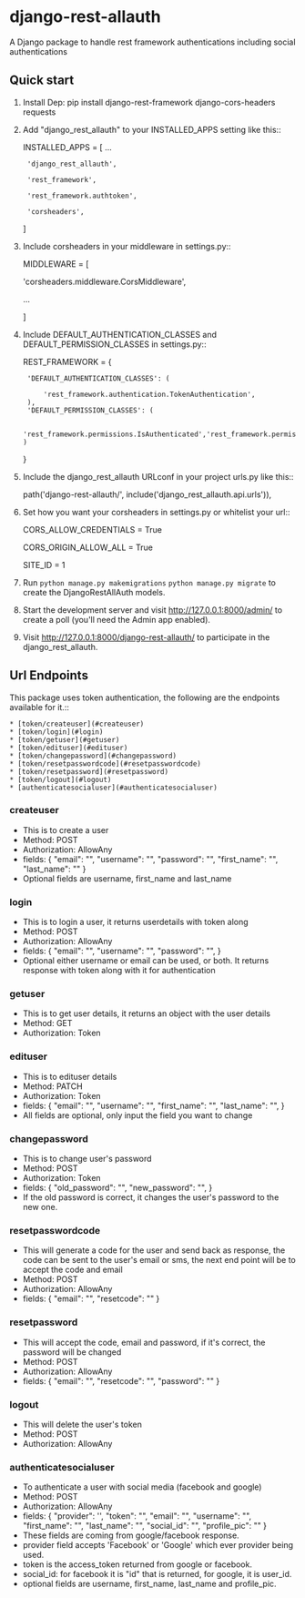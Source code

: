 # django-rest-allauth
A Django package to handle rest framework authentications including social authentications

Quick start
-----------
1. Install Dep:
    pip install django-rest-framework django-cors-headers requests

2. Add "django_rest_allauth" to your INSTALLED_APPS setting like this::

    INSTALLED_APPS = [
        ...

        'django_rest_allauth',

        'rest_framework',

        'rest_framework.authtoken',

        'corsheaders',
    ]

3. Include corsheaders in your middleware in settings.py::

    MIDDLEWARE = [

    'corsheaders.middleware.CorsMiddleware',

    ...

    ]

4. Include DEFAULT_AUTHENTICATION_CLASSES and DEFAULT_PERMISSION_CLASSES in settings.py:: 

    REST_FRAMEWORK = {
        
        'DEFAULT_AUTHENTICATION_CLASSES': (

            'rest_framework.authentication.TokenAuthentication',
        ),
        'DEFAULT_PERMISSION_CLASSES': (

            'rest_framework.permissions.IsAuthenticated','rest_framework.permissions.AllowAny' )
    }

5. Include the django_rest_allauth URLconf in your project urls.py like this::

    path('django-rest-allauth/', include('django_rest_allauth.api.urls')),

6. Set how you want your corsheaders in settings.py or whitelist your url::

    CORS_ALLOW_CREDENTIALS = True

    CORS_ORIGIN_ALLOW_ALL = True
    
    SITE_ID = 1

7. Run ``python manage.py makemigrations`` ``python manage.py migrate`` to create the DjangoRestAllAuth models.

8. Start the development server and visit http://127.0.0.1:8000/admin/
   to create a poll (you'll need the Admin app enabled).

9. Visit http://127.0.0.1:8000/django-rest-allauth/ to participate in the django_rest_allauth.

## Url Endpoints
This package uses token authentication, the following are the endpoints available for it.::

    * [token/createuser](#createuser)
    * [token/login](#login)
    * [token/getuser](#getuser)
    * [token/edituser](#edituser)
    * [token/changepassword](#changepassword)
    * [token/resetpasswordcode](#resetpasswordcode)
    * [token/resetpassword](#resetpassword)
    * [token/logout](#logout)
    * [authenticatesocialuser](#authenticatesocialuser)

### createuser 
- This is to create a user
- Method: POST
- Authorization: AllowAny
- fields:
{
"email": "",
"username": "",
"password": "",
"first_name": "",
"last_name": ""
}
- Optional fields are username, first_name and last_name



### login 
- This is to login a user, it returns userdetails with token along 
- Method: POST
- Authorization: AllowAny
- fields:
{
    "email": "",
    "username": "",
    "password": "",
}
- Optional either username or email can be used, or both.
It returns response with token along with it for authentication


### getuser 
- This is to get user details, it returns an object with the user details
- Method: GET
- Authorization: Token


### edituser 
- This is to edituser details
- Method: PATCH
- Authorization: Token
- fields:
{
    "email": "",
    "username": "",
    "first_name": "",
    "last_name": "",
}
- All fields are optional, only input the field you want to change

### changepassword 
- This is to change user's password
- Method: POST
- Authorization: Token
- fields:
{
    "old_password": "",
    "new_password": "",
}
- If the old password is correct, it changes the user's password to the new one.


### resetpasswordcode
- This will generate a code for the user and send back as response,  the code can be sent to the user's email or sms, the next end point will be to accept the code and email
- Method: POST
- Authorization: AllowAny
- fields: 
{
"email": "",
"resetcode": ""
}

### resetpassword
- This will accept the code, email and password, if it's correct, the password will be changed
- Method: POST
- Authorization: AllowAny
- fields: 
{
"email": "",
"resetcode": "",
"password": ""
}

### logout
- This will delete the user's token
- Method: POST
- Authorization: AllowAny


### authenticatesocialuser

- To authenticate a user with social media (facebook and google)
- Method: POST
- Authorization: AllowAny
- fields:
{
    "provider": '',
    "token": "",
    "email": "",
    "username": "",
    "first_name": "",
    "last_name": "",
    "social_id": "",
    "profile_pic": ""
}
- These fields are coming from google/facebook response.
- provider field accepts 'Facebook' or 'Google' which ever provider being used.
- token is the access_token returned from google or facebook.
- social_id: for facebook it is "id" that is returned, for google, it is user_id.
- optional fields are username, first_name, last_name and profile_pic.



